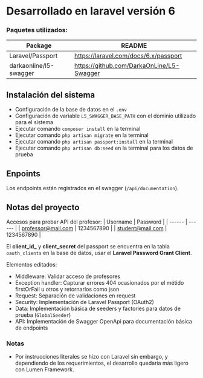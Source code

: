 
# Desarrollado en laravel versión 6

### Paquetes utilizados:

| Package | README |
| ------ | ------ |
| Laravel/Passport | https://laravel.com/docs/6.x/passport |
| darkaonline/l5-swagger | https://github.com/DarkaOnLine/L5-Swagger |

## Instalación del sistema
- Configuración de la base de datos en el `.env`
- Configuración de variable `L5_SWAGGER_BASE_PATH` con el dominio utilizado para el sistema
- Ejecutar comando `composer install` en la terminal
- Ejecutar comando `php artisan migrate` en la terminal
- Ejecutar comando `php artisan passport:install` en la terminal
- Ejecutar comando `php artisan db:seed` en la terminal para los datos de prueba

## Enpoints
Los endpoints están registrados en el swagger (`/api/documentation`).

## Notas del proyecto

Accesos para probar API del profesor:
| Username | Password |
| ------ | ------ |
| professor@mail.com | 1234567890 |
| student@mail.com | 1234567890 |

El **client_id_** y **client_secret** del passport se encuentra en la tabla `oauth_clients` en la base de datos, usar el **Laravel Password Grant Client**.

Elementos editados:
- Middleware: Validar acceso de profesores
- Exception handler: Capturar errores 404 ocasionados por el métido firstOrFail u otros y retornarlos como json
- Request: Separación de validaciones en request
- Security: Implementación de Laravel Passport (OAuth2)
- Data: Implementación básica de seeders y factories para datos de prueba (`GlobalSeeder`)
- API: Implementación de Swagger OpenApi para documentación básica de endpoints

### Notas
- Por instrucciones literales se hizo con Laravel sin embargo, y dependiendo de los requerimientos, el desarrollo quedaría más ligero con Lumen Framework.